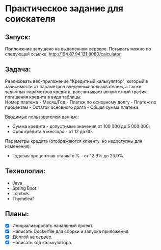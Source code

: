 # Практическое задание для соискателя
## Запуск:
Приложение запущено на выделенном сервере.
Потыкать можно по следующей ссылке:
http://194.87.94.121:8080/calculator

## Задача:
Реализовать веб-приложение "Кредитный калькулятор", который в зависимости от параметров
введенных пользователем, а также заданных параметров кредита, рассчитывает аннуитетный график
погашения кредита в виде таблицы:  
Номер платежа - Месяц/Год - Платеж по основному долгу - Платеж по процентам - Остаток
основного долга - Общая сумма платежа  

Вводимые пользователем данные:  
- Сумма кредита - допустимые значения от 100 000 до 5 000 000;
- Срок кредита в месяцах - от 12 до 60.

Параметры кредита (отображаются клиенту, но недоступны для изменения):  
- Годовая процентная ставка в % - от 12.9% до 23.9%.


## Технологии:
- Java
- Spring Boot
- Lombok
- Thymeleaf

## Планы:
- [x] Инициализировать начальный проект.
- [x] Написать Dockerfile для сборки и запуска приложения.
- [x] Деплой на сервер.
- [x] Написать код калькулятора.